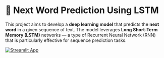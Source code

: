 # 🧠 Next Word Prediction Using LSTM

This project aims to develop a **deep learning model** that predicts the **next word** in a given sequence of text. The model leverages **Long Short-Term Memory (LSTM)** networks — a type of Recurrent Neural Network (RNN) that is particularly effective for sequence prediction tasks.

[![Streamlit App](https://img.shields.io/badge/Streamlit-Live--App-brightgreen?logo=streamlit)](https://khanaisahana-nextwordpredictionusinglstm.streamlit.app/)
